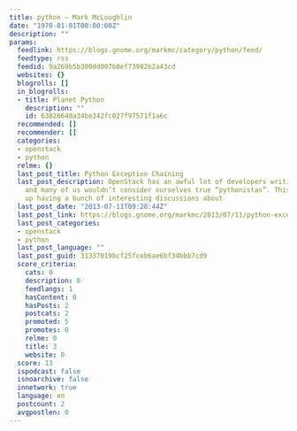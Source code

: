 ```yaml
---
title: python – Mark McLoughlin
date: "1970-01-01T00:00:00Z"
description: ""
params:
  feedlink: https://blogs.gnome.org/markmc/category/python/feed/
  feedtype: rss
  feedid: 9a269b5b300dd007b0ef73982b2a43cd
  websites: {}
  blogrolls: []
  in_blogrolls:
  - title: Planet Python
    description: ""
    id: 63826648a34be342fc027f97571f1a6c
  recommended: []
  recommender: []
  categories:
  - openstack
  - python
  relme: {}
  last_post_title: Python Exception Chaining
  last_post_description: OpenStack has an awful lot of developers writing Python code
    and many of us wouldn’t consider ourselves true “pythonistas”. This means we wind
    up having a bunch of interesting discussions about
  last_post_date: "2013-07-11T09:28:44Z"
  last_post_link: https://blogs.gnome.org/markmc/2013/07/11/python-exception-chaining/
  last_post_categories:
  - openstack
  - python
  last_post_language: ""
  last_post_guid: 31337019bcf25fceb6ae6bf34bbb7cd9
  score_criteria:
    cats: 0
    description: 0
    feedlangs: 1
    hasContent: 0
    hasPosts: 2
    postcats: 2
    promoted: 5
    promotes: 0
    relme: 0
    title: 3
    website: 0
  score: 13
  ispodcast: false
  isnoarchive: false
  innetwork: true
  language: en
  postcount: 2
  avgpostlen: 0
---
```

